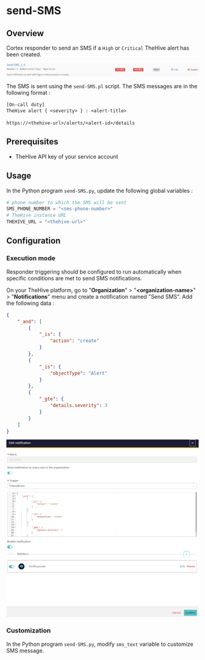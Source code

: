 # send-SMS

## Overview

Cortex responder to send an SMS if a `High` or `Critical` TheHive alert has been created.

![cortex-responder](assets/img/cortex-responder.png)

The SMS is sent using the `send-SMS.pl` script. The SMS messages are in the following format :

```
[On-call duty]
TheHive alert { <severity> } : <alert-title>

https://<thehive-url>/alerts/<alert-id>/details
```

## Prerequisites

- TheHive API key of your service account

## Usage

In the Python program `send-SMS.py`, update the following global variables :

```py
# phone number to which the SMS will be sent
SMS_PHONE_NUMBER = "<sms-phone-number>"
# TheHive instance URL
THEHIVE_URL = "<thehive-url>"
```

## Configuration

### Execution mode

Responder triggering should be configured to run automatically when specific conditions are met to send SMS notifications.

On your TheHive platform, go to "**Organization**" > "**\<organization-name>**" > "**Notifications**" menu and create a notification named "Send SMS". Add the following data :

```json
{
    "_and": [
        {
            "_is": {
                "action": "create"
            }
        },
        {
            "_is": {
                "objectType": "Alert"
            }
        },
        {
            "_gte": {
                "details.severity": 3
            }
        }
    ]
}
```

![thehive-notification](assets/img/thehive-notification.png)

### Customization

In the Python program `send-SMS.py`, modify `sms_text` variable to customize SMS message.